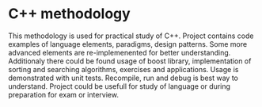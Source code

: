 # C++ methodology
This methodology is used for practical study of C++. Project contains code examples of language elements, paradigms, design patterns. Some more advanced elements are re-implemenented for better understanding. Additionaly there could be found usage of boost library, implementation of sorting and searching algorithms, exercises and applications. Usage is demonstrated with unit tests. Recompile, run and debug is best way to understand. Project could be usefull for study of language or during preparation for exam or interview.
